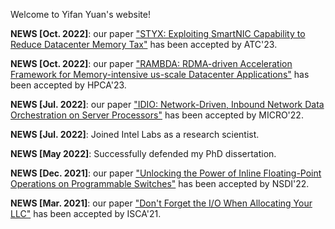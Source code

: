 Welcome to Yifan Yuan's website!

**NEWS [Oct. 2022]**: our paper ["STYX: Exploiting SmartNIC Capability to Reduce Datacenter Memory Tax"](https://yifanyuan3.github.io/publication/sytx) has been accepted by ATC'23.

**NEWS [Oct. 2022]**: our paper ["RAMBDA: RDMA-driven Acceleration Framework for Memory-intensive us-scale Datacenter Applications"](https://yifanyuan3.github.io/publication/rambda) has been accepted by HPCA'23.

**NEWS [Jul. 2022]**: our paper ["IDIO: Network-Driven, Inbound Network Data Orchestration on Server Processors"](https://yifanyuan3.github.io/publication/idio) has been accepted by MICRO'22.

**NEWS [Jul. 2022]**: Joined Intel Labs as a research scientist.

**NEWS [May 2022]**: Successfully defended my PhD dissertation.

**NEWS [Dec. 2021]**: our paper ["Unlocking the Power of Inline Floating-Point Operations on Programmable Switches"](https://yifanyuan3.github.io/publication/fpisa) has been accepted by NSDI'22.

**NEWS [Mar. 2021]**: our paper ["Don't Forget the I/O When Allocating Your LLC"](https://yifanyuan3.github.io/publication/iat) has been accepted by ISCA'21.

  <script type="text/javascript" id="clustrmaps" src="//cdn.clustrmaps.com/map_v2.js?cl=ffffff&w=200&t=n&d=zIqtdsu1r7tkmoW-xJcgXdfGBDQirskYDT15fjS7ZTA"></script>